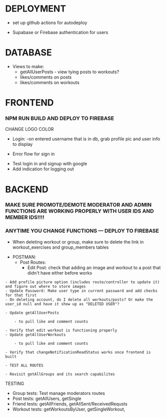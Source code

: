 # DEPLOYMENT
- set up github actions for autodeploy
<!-- - new firebase project name for better looking url? DONE -->
- Supabase or Firebase authentication for users

# DATABASE
- Views to make:
    - getAllUserPosts - view tying posts to workouts?
    - likes/comments on posts
    - likes/comments on workouts
    <!-- - workout with exercies DONE -->






# FRONTEND
<!-- GENERAL -->
### NPM RUN BUILD AND DEPLOY TO FIREBASE

CHANGE LOGO COLOR

<!-- AUTH -->
<!-- - Sign up: -->
<!-- - check if username is available after user unfocuses and enters acceptable name DONE -->
<!-- - check if email is already in use DONE -->

- Login:
    -on entered username that is in db, grab profile pic and user info to display
    
- Error flow for sign in
<!-- - Success flow for sign in DONE -->

<!-- - Use functions for checking username/email availability DONE -->

<!-- - Left off with issue: FIXED -->
<!-- - username/email availability checks return 401 unauthorized -->

- Test login in and signup with google
- Add indication for logging out


# BACKEND

### MAKE SURE PROMOTE/DEMOTE MODERATOR AND ADMIN FUNCTIONS ARE WORKING PROPERLY WITH USER IDS AND MEMBER IDS!!!!

<!-- GENERAL -->
### ANYTIME YOU CHANGE FUNCTIONS — DEPLOY TO FIREBASE
- When deleting workout or group, make sure to delete the link in workout_exercises and group_members tables
     <!-- - Deleting workout deletes link to workout_exercise DONE -->

<!-- TESTING -->
- POSTMAN:
    - Post Routes:
        - Edit Post: check that adding an image and workout to a post that didn't have either before works

<!-- USER -->
    - Add profile picture option (includes route/controller to update it) and figure out where to store images
    - Update Password: Make user type in current password and add checks for that first
    - On deleting account, do I delete all workouts/posts? Or make the user_id null and have it show up as "DELETED USER"?

<!-- POST -->
<!-- - Update getSinglePost to pull all likes and comments on that post DONE -->
    - Update getAllUserPosts
<!-- - to check that user is in db before querying for posts DONE -->
        - to pull like and comment counts

<!-- WORKOUTS/EXERCISES -->
    - Verify that edit workout is functioning properly
    - Update getAllUserWorkouts
<!-- - to check that user is in db before querying for workouts DONE -->
        - to pull like and comment counts

<!-- NOTIFICATIONS -->
    - Verify that changeNotificationReadStatus works once frontend is built
<!-- - update different types of notifications? DONE -->

<!-- FRIEND REQUESTS -->
<!-- - TEST ALL ROUTES AND ENSURE THEY WORK PROPERLY DONE -->
<!-- - ALSO TEST getUserFriends in userControllers DONE -->

<!-- GROUPS -->
    - TEST ALL ROUTES
<!-- - Make it where group names are unique? DONE -->
    - Revisit getAllGroups and its search capabilites
<!-- - delete join requests after denied request or left group? DONE -->
<!-- - ability to remove admin status? DONE -->
<!-- - add remove request to join DONE -->

TESTING
- Group tests: Test manage moderators routes
- Post tests: getAllUsers, getSingle
- Friend tests: getAllFriends, getAllSent/ReceivedRequsts
- Workout tests: getWorkoutsByUser, getSingleWorkout, 
